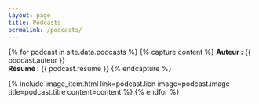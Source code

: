 ```yaml
---
layout: page
title: Podcasts
permalink: /podcasts/
---
```


{% for podcast in site.data.podcasts %}
  {% capture content %}
    <b>Auteur :</b> {{ podcast.auteur }}<br/>
    <b>Résumé :</b> {{ podcast.resume }}
  {% endcapture %}
  
  {% include image_item.html link=podcast.lien image=podcast.image title=podcast.titre content=content %}
{% endfor %}
